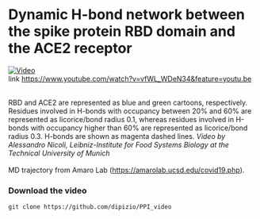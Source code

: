 # Dynamic H-bond network between the spike protein RBD domain and the ACE2 receptor
  
[![Video](https://img.youtube.com/vi/vfWL_WDeN34/maxresdefault.jpg)](https://www.youtube.com/embed/vfWL_WDeN34)</br>
link https://www.youtube.com/watch?v=vfWL_WDeN34&feature=youtu.be</br>
</br>

RBD and ACE2 are represented as blue and green cartoons, respectively. Residues involved in H-bonds with occupancy between 20% and 60% are represented as licorice/bond radius 0.1, whereas residues involved in H-bonds with occupancy higher than 60% are represented as licorice/bond radius 0.3. H-bonds are shown as magenta dashed lines. _Video by Alessandro Nicoli, Leibniz-Institute for Food Systems Biology at the Technical University of Munich_</br>
</br>
MD trajectory from Amaro Lab (https://amarolab.ucsd.edu/covid19.php).</br>

### Download the video
```
git clone https://github.com/dipizio/PPI_video  
```  
